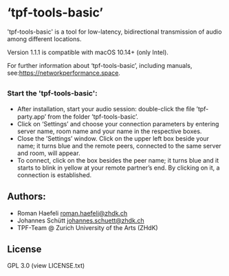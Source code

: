 # ‘tpf-tools-basic’

'tpf-tools-basic' is a tool for low-latency, bidirectional transmission of audio among different locations. 

Version 1.1.1 is compatible with macOS 10.14+ (only Intel).

For further information about ‘tpf-tools-basic’, including manuals, see:<https://networkperformance.space>.

## 

### Start the 'tpf-tools-basic':

* After installation, start your audio session: double-click the ﬁle ’tpf-party.app’ from the folder ’tpf-tools-basic’.  
* Click on ‘Settings’ and choose your connection parameters by entering server name, room name and your name in the respective boxes. 
* Close the ’Settings’ window. Click on the upper left box beside your name; it turns blue and the remote peers, connected to the same server and room, will appear. 
* To connect, click on the box besides the peer name; it turns blue and it starts to blink in yellow at your remote partner’s end. By clicking on it, a connection is established.

## Authors:

* Roman Haefeli <roman.haefeli@zhdk.ch>
* Johannes Schütt <johannes.schuett@zhdk.ch>
* TPF-Team @ Zurich University of the Arts (ZHdK)

## License
GPL 3.0 (view LICENSE.txt)
